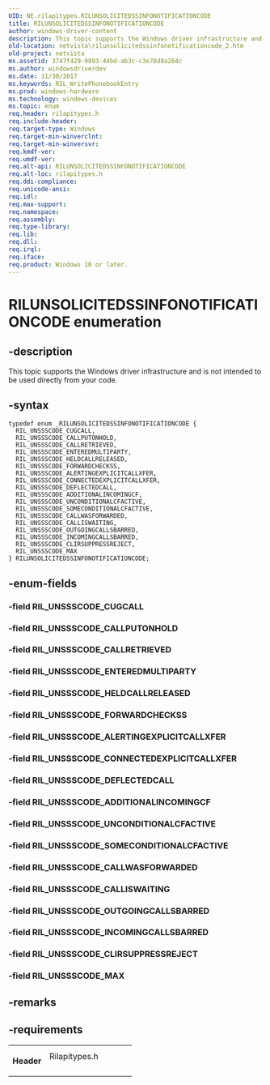 ```yaml
---
UID: NE.rilapitypes.RILUNSOLICITEDSSINFONOTIFICATIONCODE
title: RILUNSOLICITEDSSINFONOTIFICATIONCODE
author: windows-driver-content
description: This topic supports the Windows driver infrastructure and is not intended to be used directly from your code.
old-location: netvista\rilunsolicitedssinfonotificationcode_2.htm
old-project: netvista
ms.assetid: 3747f429-9893-44bd-ab3c-c3e78d8a264c
ms.author: windowsdriverdev
ms.date: 11/30/2017
ms.keywords: RIL_WritePhonebookEntry
ms.prod: windows-hardware
ms.technology: windows-devices
ms.topic: enum
req.header: rilapitypes.h
req.include-header: 
req.target-type: Windows
req.target-min-winverclnt: 
req.target-min-winversvr: 
req.kmdf-ver: 
req.umdf-ver: 
req.alt-api: RILUNSOLICITEDSSINFONOTIFICATIONCODE
req.alt-loc: rilapitypes.h
req.ddi-compliance: 
req.unicode-ansi: 
req.idl: 
req.max-support: 
req.namespace: 
req.assembly: 
req.type-library: 
req.lib: 
req.dll: 
req.irql: 
req.iface: 
req.product: Windows 10 or later.
---
```


# RILUNSOLICITEDSSINFONOTIFICATIONCODE enumeration



## -description
<p>This topic supports the Windows driver infrastructure and is not intended to be used directly from your code. </p>


## -syntax

````
typedef enum _RILUNSOLICITEDSSINFONOTIFICATIONCODE { 
  RIL_UNSSSCODE_CUGCALL,
  RIL_UNSSSCODE_CALLPUTONHOLD,
  RIL_UNSSSCODE_CALLRETRIEVED,
  RIL_UNSSSCODE_ENTEREDMULTIPARTY,
  RIL_UNSSSCODE_HELDCALLRELEASED,
  RIL_UNSSSCODE_FORWARDCHECKSS,
  RIL_UNSSSCODE_ALERTINGEXPLICITCALLXFER,
  RIL_UNSSSCODE_CONNECTEDEXPLICITCALLXFER,
  RIL_UNSSSCODE_DEFLECTEDCALL,
  RIL_UNSSSCODE_ADDITIONALINCOMINGCF,
  RIL_UNSSSCODE_UNCONDITIONALCFACTIVE,
  RIL_UNSSSCODE_SOMECONDITIONALCFACTIVE,
  RIL_UNSSSCODE_CALLWASFORWARDED,
  RIL_UNSSSCODE_CALLISWAITING,
  RIL_UNSSSCODE_OUTGOINGCALLSBARRED,
  RIL_UNSSSCODE_INCOMINGCALLSBARRED,
  RIL_UNSSSCODE_CLIRSUPPRESSREJECT,
  RIL_UNSSSCODE_MAX
} RILUNSOLICITEDSSINFONOTIFICATIONCODE;
````


## -enum-fields
<dl>

### -field RIL_UNSSSCODE_CUGCALL

<dd></dd>

### -field RIL_UNSSSCODE_CALLPUTONHOLD

<dd></dd>

### -field RIL_UNSSSCODE_CALLRETRIEVED

<dd></dd>

### -field RIL_UNSSSCODE_ENTEREDMULTIPARTY

<dd></dd>

### -field RIL_UNSSSCODE_HELDCALLRELEASED

<dd></dd>

### -field RIL_UNSSSCODE_FORWARDCHECKSS

<dd></dd>

### -field RIL_UNSSSCODE_ALERTINGEXPLICITCALLXFER

<dd></dd>

### -field RIL_UNSSSCODE_CONNECTEDEXPLICITCALLXFER

<dd></dd>

### -field RIL_UNSSSCODE_DEFLECTEDCALL

<dd></dd>

### -field RIL_UNSSSCODE_ADDITIONALINCOMINGCF

<dd></dd>

### -field RIL_UNSSSCODE_UNCONDITIONALCFACTIVE

<dd></dd>

### -field RIL_UNSSSCODE_SOMECONDITIONALCFACTIVE

<dd></dd>

### -field RIL_UNSSSCODE_CALLWASFORWARDED

<dd></dd>

### -field RIL_UNSSSCODE_CALLISWAITING

<dd></dd>

### -field RIL_UNSSSCODE_OUTGOINGCALLSBARRED

<dd></dd>

### -field RIL_UNSSSCODE_INCOMINGCALLSBARRED

<dd></dd>

### -field RIL_UNSSSCODE_CLIRSUPPRESSREJECT

<dd></dd>

### -field RIL_UNSSSCODE_MAX

<dd></dd>
</dl>

## -remarks


## -requirements
<table>
<tr>
<th width="30%">
<p>Header</p>
</th>
<td width="70%">
<dl>
<dt>Rilapitypes.h</dt>
</dl>
</td>
</tr>
</table>